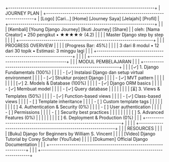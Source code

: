 +------------------------------------------------------------------------+
|                            JOURNEY PLAN                                |
+------------------------------------------------------------------------+
| [Logo]  [Cari...]   [Home]   [Journey Saya]   [Jelajahi]   [Profil]   |
+------------------------------------------------------------------------+
|                                                                        |
|  [Kembali]   [Young Django Journey]   [Ikuti Journey]   [Share]        |
|  oleh: [Nama Creator] • 250 pengikut • ★★★★☆ (4.2)                     |
|                                                                        |
|  Master Django step by step                                            |
|                                                                        |
|  +------------------------------------------------------------------+  |
|  | PROGRESS OVERVIEW                                                |  |
|  | [Progress Bar: 45%]                                              |  |
|  | 3 dari 8 modul • 12 dari 30 topik • Estimasi: 3 minggu lagi      |  |
|  +------------------------------------------------------------------+  |
|                                                                        |
|  +------------------------------------------------------------------+  |
|  | MODUL PEMBELAJARAN                                               |  |
|  +------------------------------------------------------------------+  |
|  | [✓] 1. Django Fundamentals (100%)                                |  |
|  |     - [✓] Instalasi Django dan setup virtual environment         |  |
|  |     - [✓] Struktur project Django                                |  |
|  |     - [✓] MVT pattern                                            |  |
|  |                                                                  |  |
|  | [✓] 2. Models & Database (100%)                                  |  |
|  |     - [✓] Django ORM basics                                      |  |
|  |     - [✓] Membuat model                                          |  |
|  |     - [✓] Query database                                         |  |
|  |                                                                  |  |
|  | [⏳] 3. Views & Templates (50%)                                   |  |
|  |     - [✓] Function-based views                                   |  |
|  |     - [✓] Class-based views                                      |  |
|  |     - [ ] Template inheritance                                   |  |
|  |     - [ ] Custom template tags                                   |  |
|  |                                                                  |  |
|  | [ ] 4. Authentication & Security (0%)                            |  |
|  |     - [ ] User authentication                                    |  |
|  |     - [ ] Permissions                                            |  |
|  |     - [ ] Security best practices                                |  |
|  |                                                                  |  |
|  | [ ] 5. Advanced Features (0%)                                    |  |
|  |                                                                  |  |
|  | [ ] 6. Deployment & Production (0%)                              |  |
|  +------------------------------------------------------------------+  |
|                                                                        |
|  +------------------------------------------------------------------+  |
|  | RESOURCES                                                        |  |
|  | [Buku] Django for Beginners by William S. Vincent                |  |
|  | [Video] Django Tutorial by Corey Schafer (YouTube)               |  |
|  | [Dokumen] Official Django Documentation                          |  |
|  +------------------------------------------------------------------+  |
|                                                                        |
+------------------------------------------------------------------------+